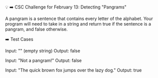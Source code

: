 💡 ➡️ CSC Challenge for February 13: Detecting "Pangrams"

A pangram is a sentence that contains every letter of the alphabet.
Your program will need to take in a string and return true if the sentence is a pangram, and false otherwise.

➡️ Test Cases

Input: "" (empty string)
Output: false

Input: "Not a pangram!"
Output: false

Input: "The quick brown fox jumps over the lazy dog."
Output: true

